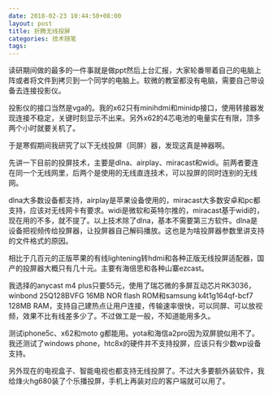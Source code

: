 ```yaml
---
date: 2018-02-23 10:44:50+08:00
layout: post
title: 折腾无线投屏
categories: 技术随笔
tags: 
---
```


读研期间做的最多的一件事就是做ppt然后上台汇报，大家轮番带着自己的电脑上阵或者将文件到拷贝到一个同学的电脑上。软微的教室都没有电脑，需要自己带设备去连接投影仪。

投影仪的接口当然是vga的。我的x62只有minihdmi和minidp接口，使用转接器发现连接不稳定，关键时刻显示不出来。另外x62的4芯电池的电量实在有限，顶多两个小时就要关机了。

于是寒假期间我研究了以下无线投屏（同屏）器，发现这真是神器啊。

先讲一下目前的投屏技术，主要是dlna、airplay、miracast和widi。前两者要连在同一个无线网里，后两个是使用的无线直连技术，可以投屏的同时连别的无线网。

dlna大多数设备都支持，airplay是苹果设备使用的，miracast大多数安卓和pc都支持，应该对无线网卡有要求。widi是微软和英特尔推的，miracast基于widi的，现在用的不多，就不提了。以上技术除了dlna，基本不需要第三方软件。dlna是设备把视频传给投屏器，让投屏器自己解码播放。这也是为啥投屏器参数里讲支持的文件格式的原因。

相比于几百元的正版苹果的有线lightening转hdmi和各种正版无线投屏适配器，国产的投屏器大概只有几十元。主要有海倍思和各种山寨ezcast。

我选择的anycast m4 plus只要55元，使用了瑞芯微的多屏互动芯片RK3036，winbond 25Q128BVFG 16MB NOR flash ROM和samsung k4t1g164qf-bcf7 128MB RAM，支持自己建热点让用户连接，传输速率很快，可以同屏、可以放视频，效果不比有线差多少了。不过做工是一般，不知道能用多久。

测试iphone5c、x62和moto g都能用。yota和海信a2pro因为双屏貌似用不了。我还测试了windows phone，htc8x的硬件并不支持投屏，应该只有少数wp设备支持。

另外现在的电视盒子、智能电视也都支持无线投屏了。不过大多要额外装软件，我给烽火hg680装了个乐播投屏，手机上再装对应的客户端就可以用了。

